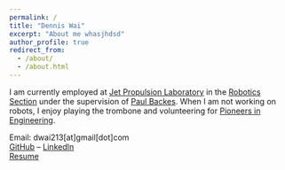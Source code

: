 ```yaml
---
permalink: /
title: "Dennis Wai"
excerpt: "About me whasjhdsd"
author_profile: true
redirect_from: 
  - /about/
  - /about.html
---
```

<!-- <a href="{{ site.baseurl }}/static/about/profile.jpg" data-lightbox="whee" data-title="Dennis Wai in front of Kinkakuji. PC: Tomoya Ogura"><img src="{{ site.baseurl }}/static/about/profile_sm.jpg" alt="Dennis Wai. PC: Tomoya Ogura" /></a> -->

I am currently employed at <a href="https://www.jpl.nasa.gov/">Jet Propulsion Laboratory</a> in the <a href="https://www-robotics.jpl.nasa.gov/">Robotics Section</a> under the supervision of <a href="https://www-robotics.jpl.nasa.gov/people/Paul_Backes/">Paul Backes</a>. When I am not working on robots, I enjoy playing the trombone and volunteering for <a href="https://pioneers.berkeley.edu">Pioneers in Engineering</a>.

Email: dwai213[at]gmail[dot]com <br>
<a href="https://github.com/dwai213/" target="_blank">GitHub</a> &ndash;
<a href="https://www.linkedin.com/in/dennis-wai-97623330" target="_blank">LinkedIn</a><br/>
<a href="{{ site.baseurl }}/resume/">Resume</a>